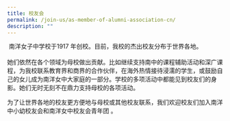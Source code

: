 ```yaml
---
title: 校友会
permalink: /join-us/as-member-of-alumni-association-cn/
description: ""
---
```

 南洋女子中学校于1917 年创校。目前，我校的杰出校友分布于世界各地。  
   
她们依然在各个领域为母校做出贡献。比如继续支持南中的课程辅助活动和深广课程，为我校联系教育界和商界的合作伙伴，在海外热情接待浸濡的学生，或鼓励自己的女儿成为南洋女中大家庭的一部分。学校的多项活动中都能见到校友们的身影。她们无时无刻不在鼎力支持母校的各项活动。 

为了让世界各地的校友更方便地与母校或其他校友联系，我们欢迎校友们加入南洋中小幼校友会和南洋女中校友会青年团 。